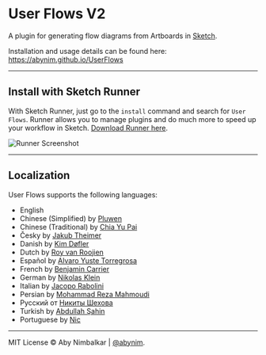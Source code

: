 # User Flows V2
A plugin for generating flow diagrams from Artboards in [Sketch](http://www.bohemiancoding.com/sketch/).  

Installation and usage details can be found here: https://abynim.github.io/UserFlows

---

## Install with Sketch Runner
With Sketch Runner, just go to the `install` command and search for `User Flows`. Runner allows you to manage plugins and do much more to speed up your workflow in Sketch. [Download Runner here](http://www.sketchrunner.com).

![Runner Screenshot](user-flows-runner.png?raw=true)

---

## Localization
User Flows supports the following languages:  

- English
- Chinese (Simplified) by [Pluwen](https://twitter.com/pluwen)
- Chinese (Traditional) by [Chia Yu Pai](https://github.com/fantasywind)
- Česky by [Jakub Theimer](http://madnest.co)
- Danish by [Kim Døfler](http://doefler.com)
- Dutch by [Roy van Roojien](http://www.royvanrooijen.nl)
- Español by [Alvaro Yuste Torregrosa](http://yuste.info)
- French by [Benjamin Carrier](https://github.com/benjarier)
- German by [Nikolas Klein](https://twitter.com/nikolasklein)
- Italian by [Jacopo Rabolini](https://www.jacoporabolini.com)
- Persian by [Mohammad Reza Mahmoudi](http://www.rezamahmoudi.ir)
- Русский от [Никиты Шехова](https://t.me/NikitaShekhov)
- Turkish by [Abdullah Şahin](https://twitter.com/mrabdullahsahin)
- Portuguese by [Nic](https://github.com/nic)

---

MIT License © Aby Nimbalkar | [@abynim](http://twitter.com/abynim).
